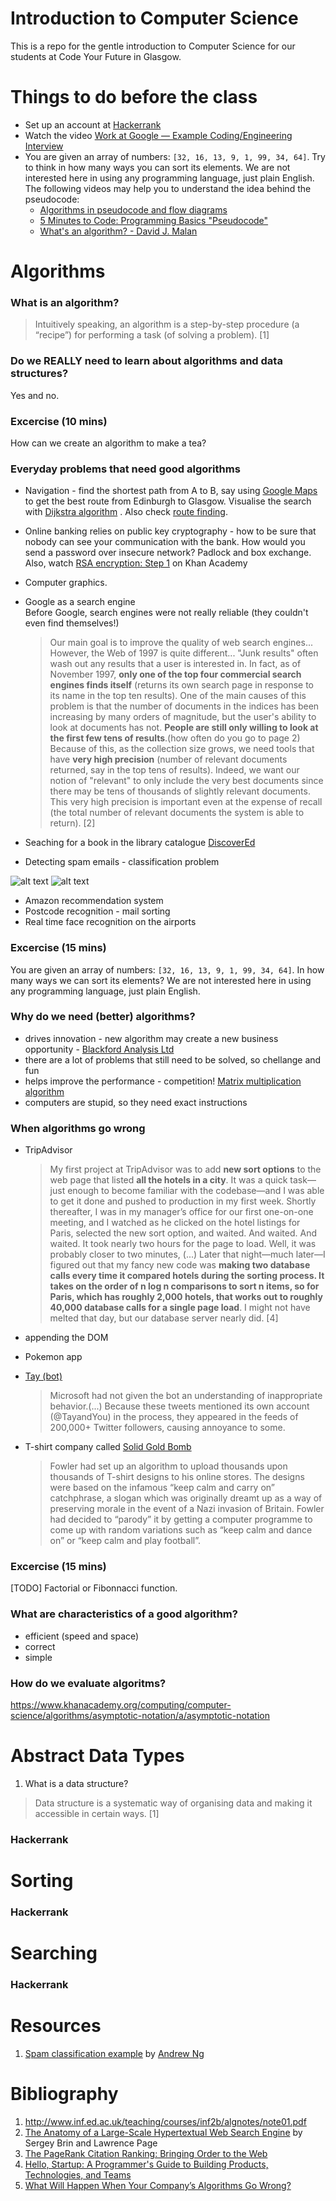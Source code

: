 # Introduction to Computer Science
This is a repo for the gentle introduction to Computer Science for our students at Code Your Future in Glasgow. 

# Things to do before the class
* Set up an account at [Hackerrank](https://www.hackerrank.com/)
* Watch the video [Work at Google — Example Coding/Engineering Interview](https://www.youtube.com/watch?v=XKu_SEDAykw)
* You are given an array of numbers: `[32, 16, 13, 9, 1, 99, 34, 64]`. Try to think in how many ways you can sort its elements. We are not interested here in using any programming language, just plain English. The following videos may help you to understand the idea behind the pseudocode: 
  - [Algorithms in pseudocode and flow diagrams](https://www.youtube.com/watch?v=XDWw4Ltfy5w)
  - [5 Minutes to Code: Programming Basics "Pseudocode"](https://www.youtube.com/watch?v=HhBrkpTqzqg)
  - [What's an algorithm? - David J. Malan](https://www.youtube.com/watch?v=6hfOvs8pY1k)

# Algorithms

### What is an algorithm?  
  > Intuitively speaking, an algorithm is a step-by-step procedure (a “recipe”) for
  > performing a task (of solving a problem). [1]
  
### Do we REALLY need to learn about algorithms and data structures?

  Yes and no. 
  
### Excercise (10 mins)
How can we create an algorithm to make a tea? 
  
### Everyday problems that need good algorithms
  
  - Navigation - find the shortest path from A to B, say using [Google Maps](https://www.google.co.uk/maps/dir/Edinburgh/Glasgow/@55.938524,-3.9995526,10z/data=!3m1!4b1!4m13!4m12!1m5!1m1!1s0x4887b800a5982623:0x64f2147b7ce71727!2m2!1d-3.188267!2d55.953252!1m5!1m1!1s0x488815562056ceeb:0x71e683b805ef511e!2m2!1d-4.251806!2d55.864237) to get the best route from Edinburgh to Glasgow. Visualise the search with [Dijkstra algorithm](https://qiao.github.io/PathFinding.js/visual/)  . Also check [route finding](https://www.khanacademy.org/computing/computer-science/algorithms/intro-to-algorithms/a/route-finding).

  - Online banking relies on public key cryptography - how to be sure that nobody can see your communication with the bank. How would you send a password over insecure network? Padlock and box exchange. Also, watch [RSA encryption: Step 1](https://www.khanacademy.org/computing/computer-science/cryptography/modern-crypt/v/intro-to-rsa-encryption) on Khan Academy
  
  - Computer graphics.  
  
  - Google as a search engine  
  Before Google, search engines were not really reliable (they couldn't even find themselves!)
    
    > Our main goal is to improve the quality of web search engines... However, the Web of 1997 is quite different... "Junk results"  often wash out any results that a user is interested in. In fact, as of November 1997, **only one of the top four commercial search engines finds itself** (returns its own search page in response to its name in the top ten results). One of the main causes of this problem is that the number of documents in the indices has been increasing by many orders of magnitude, but the user's ability to look at documents has not. **People are still only willing to look at the first few tens of results**.(how often do you go to page 2) Because of this, as the collection size grows, we need tools that have **very high precision** (number of relevant documents returned, say in the top tens of results). Indeed, we want our notion of "relevant" to only include the very best documents since there may be tens of thousands of slightly relevant documents. This very high precision is important even at the expense of recall (the total number of relevant documents the system is able to return). [2] 
    

  - Seaching for a book in the library catalogue [DiscoverEd](https://discovered.ed.ac.uk/)
  
  - Detecting spam emails - classification problem   
  
  ![alt text](http://www.revotas.com/blog/wp-content/uploads/2012/01/outlook-junk-e-mail.jpg "Spam")
  ![alt text](http://2.bp.blogspot.com/-xFzQcc77w2M/UBFM8zsVn_I/AAAAAAAAAQk/3EP4HUhGY1o/s1600/spam+classification.png "Spam classifier")  
  - Amazon recommendation system
  - Postcode recognition - mail sorting
  - Real time face recognition on the airports

### Excercise (15 mins)
You are given an array of numbers: `[32, 16, 13, 9, 1, 99, 34, 64]`. In how many ways we can sort its elements? We are not interested here in using any programming language, just plain English. 

### Why do we need (better) algorithms? 
  - drives innovation - new algorithm may create a new business opportunity - [Blackford Analysis Ltd](http://www.research-innovation.ed.ac.uk/Entrepreneurs/Enterprise-showcase/Blackford-Analysis-Ltd)
  - there are a lot of problems that still need to be solved, so chellange and fun
  - helps improve the performance - competition! [Matrix multiplication algorithm](https://en.wikipedia.org/wiki/Matrix_multiplication_algorithm)
   - computers are stupid, so they need exact instructions
    
### When algorithms go wrong 

  - TripAdvisor  
    > My first project at TripAdvisor was to add **new sort options** to the web page
that listed **all the hotels in a city**. It was a quick task—just enough to become
familiar with the codebase—and I was able to get it done and pushed to production
in my first week. Shortly thereafter, I was in my manager’s office for our first
one-on-one meeting, and I watched as he clicked on the hotel listings for Paris,
selected the new sort option, and waited. And waited. And waited. It took nearly
two hours for the page to load. Well, it was probably closer to two minutes, (...) 
Later that night—much later—I figured out that my fancy new code was
**making two database calls every time it compared hotels during the sorting process.
It takes on the order of n log n comparisons to sort n items, so for Paris,
which has roughly 2,000 hotels, that works out to roughly 40,000 database calls
for a single page load**. I might not have melted that day, but our database server
nearly did. [4]
  
  - appending the DOM
  - Pokemon app
  - [Tay (bot)](https://en.wikipedia.org/wiki/Tay_(bot))
      > Microsoft had not given the bot an understanding of inappropriate behavior.(...) 
      > Because these tweets mentioned its own account (@TayandYou) in the process, they appeared in the feeds of 200,000+ Twitter followers, causing annoyance to some.
  - T-shirt company called [Solid Gold Bomb](http://www.bbc.com/future/story/20150820-the-bad-things-that-happen-when-algorithms-run-online-shops)
      > Fowler had set up an algorithm to upload thousands upon thousands of T-shirt designs to his online stores. The designs were based on the infamous “keep calm and carry on” catchphrase, a slogan which was originally dreamt up as a way of preserving morale in the event of a Nazi invasion of Britain. Fowler had decided to “parody” it by getting a computer programme to come up with random variations such as “keep calm and dance on” or “keep calm and play football”.

### Excercise (15 mins)
[TODO] Factorial or Fibonnacci function. 
    
### What are characteristics of a good algorithm? 
  - efficient (speed and space)
  - correct
  - simple
### How do we evaluate algoritms? 

https://www.khanacademy.org/computing/computer-science/algorithms/asymptotic-notation/a/asymptotic-notation

# Abstract Data Types

1. What is a data structure?
  > Data structure is a systematic way of organising data and
  > making it accessible in certain ways. [1]

### Hackerrank

# Sorting

### Hackerrank

# Searching

### Hackerrank

# Resources
1. [Spam classification example](https://www.youtube.com/watch?v=4rdqvEtu8Ts) by [Andrew Ng](https://en.wikipedia.org/wiki/Andrew_Ng) 

# Bibliography

1. http://www.inf.ed.ac.uk/teaching/courses/inf2b/algnotes/note01.pdf
2. [The Anatomy of a Large-Scale Hypertextual Web Search Engine](http://infolab.stanford.edu/~backrub/google.html) by Sergey Brin and Lawrence Page
3. [The PageRank Citation Ranking: Bringing Order to the Web](http://ilpubs.stanford.edu:8090/422/1/1999-66.pdf)
4. [Hello, Startup: A Programmer's Guide to Building Products, Technologies, and Teams](https://www.amazon.co.uk/Hello-Startup-Programmers-Building-Technologies/dp/1491909900/ref=sr_1_1?ie=UTF8&qid=1499961796&sr=8-1&keywords=hello+startup)
5. [What Will Happen When Your Company’s Algorithms Go Wrong?](https://hbr.org/2017/04/what-will-happen-when-your-companys-algorithms-go-wrong)
